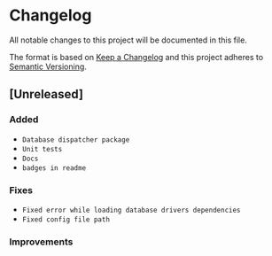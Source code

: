 # Changelog

All notable changes to this project will be documented in this file.

The format is based on [Keep a Changelog](http://keepachangelog.com/en/1.0.0/)
and this project adheres to [Semantic Versioning](http://semver.org/spec/v2.0.0.html).

## [Unreleased]

### Added

- `Database dispatcher package`
- `Unit tests`
- `Docs`
- `badges in readme`

### Fixes

- `Fixed error while loading database drivers dependencies`
- `Fixed config file path`

### Improvements
